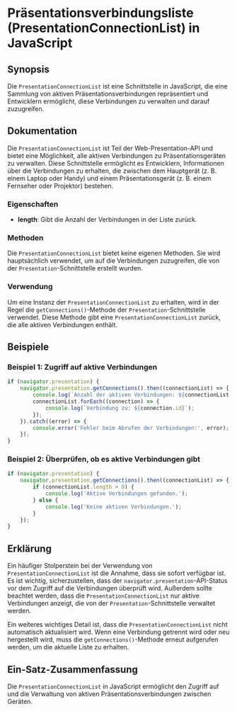 <!--
Meta Description: # Präsentationsverbindungsliste (PresentationConnectionList) in JavaScript ## Synopsis Die `PresentationConnectionList` ist eine Schnittstelle in Java...
Meta Keywords: die, verbindungen, der, presentationconnectionlist, presentation
-->

# Präsentationsverbindungsliste (PresentationConnectionList) in JavaScript

## Synopsis
Die `PresentationConnectionList` ist eine Schnittstelle in JavaScript, die eine Sammlung von aktiven Präsentationsverbindungen repräsentiert und Entwicklern ermöglicht, diese Verbindungen zu verwalten und darauf zuzugreifen.

## Dokumentation
Die `PresentationConnectionList` ist Teil der Web-Presentation-API und bietet eine Möglichkeit, alle aktiven Verbindungen zu Präsentationsgeräten zu verwalten. Diese Schnittstelle ermöglicht es Entwicklern, Informationen über die Verbindungen zu erhalten, die zwischen dem Hauptgerät (z. B. einem Laptop oder Handy) und einem Präsentationsgerät (z. B. einem Fernseher oder Projektor) bestehen.

### Eigenschaften
- **length**: Gibt die Anzahl der Verbindungen in der Liste zurück.
  
### Methoden
Die `PresentationConnectionList` bietet keine eigenen Methoden. Sie wird hauptsächlich verwendet, um auf die Verbindungen zuzugreifen, die von der `Presentation`-Schnittstelle erstellt wurden.

### Verwendung
Um eine Instanz der `PresentationConnectionList` zu erhalten, wird in der Regel die `getConnections()`-Methode der `Presentation`-Schnittstelle verwendet. Diese Methode gibt eine `PresentationConnectionList` zurück, die alle aktiven Verbindungen enthält.

## Beispiele
### Beispiel 1: Zugriff auf aktive Verbindungen
```javascript
if (navigator.presentation) {
    navigator.presentation.getConnections().then((connectionList) => {
        console.log(`Anzahl der aktiven Verbindungen: ${connectionList.length}`);
        connectionList.forEach((connection) => {
            console.log(`Verbindung zu: ${connection.id}`);
        });
    }).catch((error) => {
        console.error('Fehler beim Abrufen der Verbindungen:', error);
    });
}
```

### Beispiel 2: Überprüfen, ob es aktive Verbindungen gibt
```javascript
if (navigator.presentation) {
    navigator.presentation.getConnections().then((connectionList) => {
        if (connectionList.length > 0) {
            console.log('Aktive Verbindungen gefunden.');
        } else {
            console.log('Keine aktiven Verbindungen.');
        }
    });
}
```

## Erklärung
Ein häufiger Stolperstein bei der Verwendung von `PresentationConnectionList` ist die Annahme, dass sie sofort verfügbar ist. Es ist wichtig, sicherzustellen, dass der `navigator.presentation`-API-Status vor dem Zugriff auf die Verbindungen überprüft wird. Außerdem sollte beachtet werden, dass die `PresentationConnectionList` nur aktive Verbindungen anzeigt, die von der `Presentation`-Schnittstelle verwaltet werden.

Ein weiteres wichtiges Detail ist, dass die `PresentationConnectionList` nicht automatisch aktualisiert wird. Wenn eine Verbindung getrennt wird oder neu hergestellt wird, muss die `getConnections()`-Methode erneut aufgerufen werden, um die aktuelle Liste zu erhalten.

## Ein-Satz-Zusammenfassung
Die `PresentationConnectionList` in JavaScript ermöglicht den Zugriff auf und die Verwaltung von aktiven Präsentationsverbindungen zwischen Geräten.